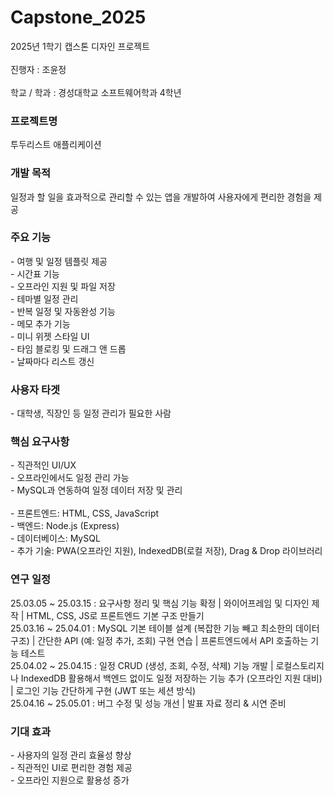 # Capstone_2025
2025년 1학기 캡스톤 디자인 프로젝트  
<br/>
진행자 : 조윤정  
<br/>
학교 / 학과 : 경성대학교 소프트웨어학과 4학년

<h3>프로젝트명</h3>
투두리스트 애플리케이션

<h3>개발 목적</h3>
일정과 할 일을 효과적으로 관리할 수 있는 앱을 개발하여 사용자에게 편리한 경험을 제공

<h3>주요 기능</h3>
- 여행 및 일정 템플릿 제공<br/>
- 시간표 기능<br/>
- 오프라인 지원 및 파일 저장<br/>
- 테마별 일정 관리<br/>
- 반복 일정 및 자동완성 기능<br/>
- 메모 추가 기능<br/>
- 미니 위젯 스타일 UI<br/>
- 타임 블로킹 및 드래그 앤 드롭<br/>
- 날짜마다 리스트 갱신<br/>

<h3>사용자 타겟</h3>
- 대학생, 직장인 등 일정 관리가 필요한 사람

<h3>핵심 요구사항</h3>
- 직관적인 UI/UX<br/>
- 오프라인에서도 일정 관리 가능<br/>
- MySQL과 연동하여 일정 데이터 저장 및 관리<br/>
  <br/>
- 프론트엔드: HTML, CSS, JavaScript<br/>
- 백엔드: Node.js (Express)<br/>
- 데이터베이스: MySQL<br/>
- 추가 기술: PWA(오프라인 지원), IndexedDB(로컬 저장), Drag & Drop 라이브러리<br/>

<h3>연구 일정</h3>
25.03.05 ~ 25.03.15 : 요구사항 정리 및 핵심 기능 확정 | 와이어프레임 및 디자인 제작 | HTML, CSS, JS로 프론트엔드 기본 구조 만들기<br/>
25.03.16 ~ 25.04.01 : MySQL 기본 테이블 설계 (복잡한 기능 빼고 최소한의 데이터 구조) | 간단한 API (예: 일정 추가, 조회) 구현 연습 | 프론트엔드에서 API 호출하는 기능 테스트<br/>
25.04.02 ~ 25.04.15 : 일정 CRUD (생성, 조회, 수정, 삭제) 기능 개발 | 로컬스토리지나 IndexedDB 활용해서 백엔드 없이도 일정 저장하는 기능 추가 (오프라인 지원 대비) | 로그인 기능 간단하게 구현 (JWT 또는 세션 방식)<br/>
25.04.16 ~ 25.05.01 : 버그 수정 및 성능 개선 | 발표 자료 정리 & 시연 준비<br/>

<h3>기대 효과</h3>
- 사용자의 일정 관리 효율성 향상<br/>
- 직관적인 UI로 편리한 경험 제공<br/>
- 오프라인 지원으로 활용성 증가<br/>
